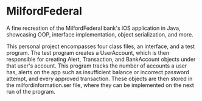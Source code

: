 # MilfordFederal
A fine recreation of the MilfordFederal bank's iOS application in Java, showcasing OOP, interface implementation, object serialization, and more.

This personal project encompasses four class files, an interface, and a test program. The test program creates a UserAccount, which is then responsible for creating Alert, Transaction, and BankAccount objects under that user's account. This program tracks the number of accounts a user has, alerts on the app such as insufficient balance or incorrect password attempt, and every approved transaction. These objects are then stored in the milfordinformation.ser file, where they can be implemented on the next run of the program.
